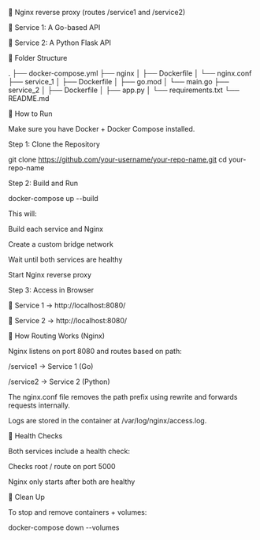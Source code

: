 🔁 Nginx reverse proxy (routes /service1 and /service2)

🐹 Service 1: A Go-based API

🐍 Service 2: A Python Flask API

📁 Folder Structure

.
├── docker-compose.yml
├── nginx
│   ├── Dockerfile
│   └── nginx.conf
├── service_1
│   ├── Dockerfile
│   ├── go.mod
│   └── main.go
├── service_2
│   ├── Dockerfile
│   ├── app.py
│   └── requirements.txt
└── README.md

🚀 How to Run

Make sure you have Docker + Docker Compose installed.

Step 1: Clone the Repository

git clone https://github.com/your-username/your-repo-name.git
cd your-repo-name

Step 2: Build and Run

docker-compose up --build

This will:

Build each service and Nginx

Create a custom bridge network

Wait until both services are healthy

Start Nginx reverse proxy

Step 3: Access in Browser

🐹 Service 1 → http://localhost:8080/

🐍 Service 2 → http://localhost:8080/

🧠 How Routing Works (Nginx)

Nginx listens on port 8080 and routes based on path:

/service1 → Service 1 (Go)

/service2 → Service 2 (Python)

The nginx.conf file removes the path prefix using rewrite and forwards requests internally.

Logs are stored in the container at /var/log/nginx/access.log.

🧪 Health Checks

Both services include a health check:

Checks root / route on port 5000

Nginx only starts after both are healthy

🧼 Clean Up

To stop and remove containers + volumes:

docker-compose down --volumes


